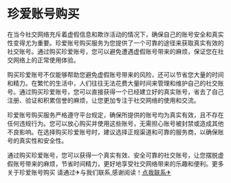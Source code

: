 # 珍爱账号购买

在当今社交网络充斥着虚假信息和欺诈活动的情况下，确保自己的账号安全和真实性变得尤为重要。珍爱账号购买服务为您提供了一个可靠的途径来获取真实有效的社交账号。通过购买珍爱账号，您可以避免遭遇虚假账号带来的麻烦，保证您在社交网络上的正常使用体验。

购买珍爱账号不仅能够帮助您避免虚假账号带来的风险，还可以节省您大量的时间和精力。在繁忙的生活中，人们往往无法花费大量时间来管理和维护自己的社交账号。通过购买珍爱账号，您可以直接获得一个已经建立好的真实账号，省去了自己注册、验证和积累信誉的麻烦，让您更加专注于社交网络的使用和交流。

珍爱账号购买服务严格遵守平台规定，确保所提供的账号均为真实有效，且不存在任何违规行为。您可以放心购买并使用这些账号，无需担心账号被封禁或造成其他不良影响。在选择购买珍爱账号时，建议选择正规渠道和可靠的服务商，以确保账号的真实性和安全性。

通过购买珍爱账号，您可以获得一个真实有效、安全可靠的社交账号，让您摆脱虚假账号带来的麻烦，节省时间精力，更好地享受社交网络带来的乐趣和便利。更多关于珍爱账号购买 请通过✈与我们联系,感谢阅读！[点我联系✈](https://pro.G208.com)